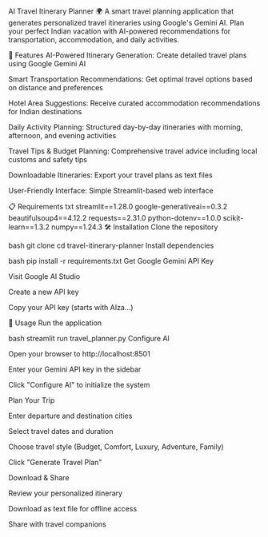 AI Travel Itinerary Planner 🌍
A smart travel planning application that generates personalized travel itineraries using Google's Gemini AI. Plan your perfect Indian vacation with AI-powered recommendations for transportation, accommodation, and daily activities.

🚀 Features
AI-Powered Itinerary Generation: Create detailed travel plans using Google Gemini AI

Smart Transportation Recommendations: Get optimal travel options based on distance and preferences

Hotel Area Suggestions: Receive curated accommodation recommendations for Indian destinations

Daily Activity Planning: Structured day-by-day itineraries with morning, afternoon, and evening activities

Travel Tips & Budget Planning: Comprehensive travel advice including local customs and safety tips

Downloadable Itineraries: Export your travel plans as text files

User-Friendly Interface: Simple Streamlit-based web interface

📋 Requirements
txt
streamlit==1.28.0
google-generativeai==0.3.2
beautifulsoup4==4.12.2
requests==2.31.0
python-dotenv==1.0.0
scikit-learn==1.3.2
numpy==1.24.3
🛠️ Installation
Clone the repository

bash
git clone <repository-url>
cd travel-itinerary-planner
Install dependencies

bash
pip install -r requirements.txt
Get Google Gemini API Key

Visit Google AI Studio

Create a new API key

Copy your API key (starts with AIza...)

🎯 Usage
Run the application

bash
streamlit run travel_planner.py
Configure AI

Open your browser to http://localhost:8501

Enter your Gemini API key in the sidebar

Click "Configure AI" to initialize the system

Plan Your Trip

Enter departure and destination cities

Select travel dates and duration

Choose travel style (Budget, Comfort, Luxury, Adventure, Family)

Click "Generate Travel Plan"

Download & Share

Review your personalized itinerary

Download as text file for offline access

Share with travel companions